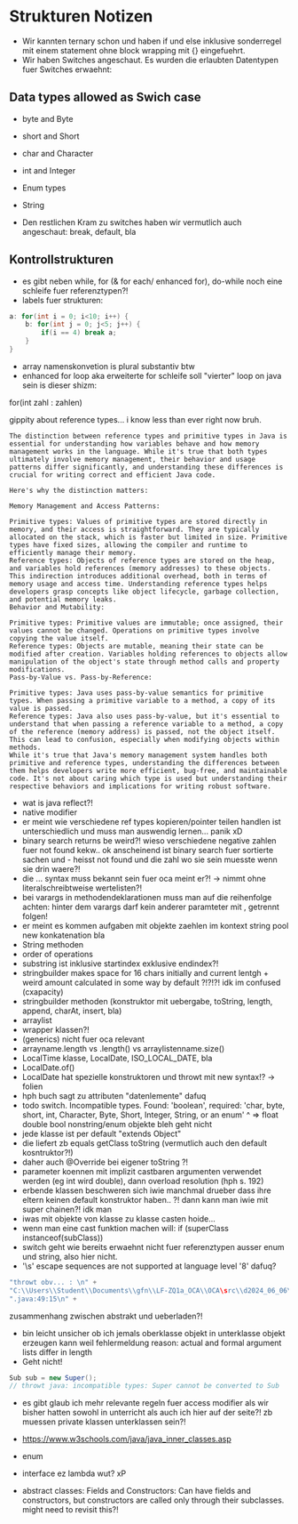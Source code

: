 # Strukturen Notizen

- Wir kannten ternary schon und haben if und else inklusive sonderregel mit einem statement ohne block wrapping mit {} eingefuehrt.
- Wir haben Switches angeschaut. Es wurden die erlaubten Datentypen fuer Switches erwaehnt:

## Data types allowed as Swich case

<!-- copilot made this list i should read up on it and see if i agree-->

- byte and Byte
- short and Short
- char and Character
- int and Integer
- Enum types
- String

- Den restlichen Kram zu switches haben wir vermutlich auch angeschaut: break, default, bla

## Kontrollstrukturen

- es gibt neben while, for (& for each/ enhanced for), do-while noch eine schleife fuer referenztypen?!
- labels fuer strukturen:

```java
a: for(int i = 0; i<10; i++) {
    b: for(int j = 0; j<5; j++) {
        if(i == 4) break a;
    }
}
```

- array namenskonvetion is plural substantiv btw
- enhanced for loop aka erweiterte for schleife soll "vierter" loop on java sein is dieser shizm:

for(int zahl : zahlen)

gippity about reference types... i know less than ever right now bruh.

```plaintext
The distinction between reference types and primitive types in Java is essential for understanding how variables behave and how memory management works in the language. While it's true that both types ultimately involve memory management, their behavior and usage patterns differ significantly, and understanding these differences is crucial for writing correct and efficient Java code.

Here's why the distinction matters:

Memory Management and Access Patterns:

Primitive types: Values of primitive types are stored directly in memory, and their access is straightforward. They are typically allocated on the stack, which is faster but limited in size. Primitive types have fixed sizes, allowing the compiler and runtime to efficiently manage their memory.
Reference types: Objects of reference types are stored on the heap, and variables hold references (memory addresses) to these objects. This indirection introduces additional overhead, both in terms of memory usage and access time. Understanding reference types helps developers grasp concepts like object lifecycle, garbage collection, and potential memory leaks.
Behavior and Mutability:

Primitive types: Primitive values are immutable; once assigned, their values cannot be changed. Operations on primitive types involve copying the value itself.
Reference types: Objects are mutable, meaning their state can be modified after creation. Variables holding references to objects allow manipulation of the object's state through method calls and property modifications.
Pass-by-Value vs. Pass-by-Reference:

Primitive types: Java uses pass-by-value semantics for primitive types. When passing a primitive variable to a method, a copy of its value is passed.
Reference types: Java also uses pass-by-value, but it's essential to understand that when passing a reference variable to a method, a copy of the reference (memory address) is passed, not the object itself. This can lead to confusion, especially when modifying objects within methods.
While it's true that Java's memory management system handles both primitive and reference types, understanding the differences between them helps developers write more efficient, bug-free, and maintainable code. It's not about caring which type is used but understanding their respective behaviors and implications for writing robust software.

```

- wat is java reflect?!
- native modifier
- er meint wie verschiedene ref types kopieren/pointer teilen handlen ist unterschiedlich und muss man auswendig lernen... panik xD
- binary search returns be weird?! wieso verschiedene negative zahlen fuer not found kekw.. ok anscheinend ist binary search fuer sortierte sachen und - heisst not found und die zahl wo sie sein muesste wenn sie drin waere?!
- die ... syntax muss bekannt sein fuer oca meint er?! -> nimmt ohne literalschreibtweise wertelisten?!
- bei varargs in methodendeklarationen muss man auf die reihenfolge achten: hinter dem varargs darf kein anderer paramteter mit , getrennt folgen!
- er meint es kommen aufgaben mit objekte zaehlen im kontext string pool new konkatenation bla
- String methoden
- order of operations
- substring ist inklusive startindex exklusive endindex?!
- stringbuilder makes space for 16 chars initially and current lentgh + weird amount calculated in some way by default ?!?!?! idk im confused (cxapacity)
- stringbuilder methoden (konstruktor mit uebergabe, toString, length, append, charAt, insert, bla)
- arraylist
- wrapper klassen?!
- (generics) nicht fuer oca relevant
- arrayname.length vs .length() vs arraylistenname.size()
- LocalTime klasse, LocalDate, ISO_LOCAL_DATE, bla
- LocalDate.of()
- LocalDate hat spezielle konstruktoren und throwt mit new syntax!? -> folien
- hph buch sagt zu attributen "datenlemente" dafuq
- todo switch. Incompatible types. Found: 'boolean', required: 'char, byte, short, int, Character, Byte, Short, Integer, String, or an enum'
  ^ => float double bool nonstring/enum objekte bleh geht nicht
- jede klasse ist per default "extends Object"
- die liefert zb equals getClass toString (vermutlich auch den default kosntruktor?!)
- daher auch @Override bei eigener toString ?!
- parameter koennen mit implizit castbaren argumenten verwendet werden (eg int wird double), dann overload resolution (hph s.  192)
- erbende klassen beschweren sich iwie manchmal drueber dass ihre eltern keinen default konstruktor haben.. ?! dann kann man iwie mit super chainen?! idk man
- iwas mit objekte von klasse zu klasse casten hoide...
- wenn man eine cast funktion machen will: if (superClass instanceof(subClass))
- switch geht wie bereits erwaehnt nicht fuer referenztypen ausser enum und string, also hier nicht.
- '\s' escape sequences are not supported at language level '8' dafuq?

```java
"throwt obv... : \n" +
"C:\\Users\\Student\\Documents\\gfn\\LF-ZQ1a_OCA\\OCA\src\\d2024_06_06\\DrinkTest" +
".java:49:15\n" +
```

zusammenhang zwischen abstrakt und ueberladen?!

- bin leicht unsicher ob ich jemals oberklasse objekt in unterklasse objekt erzeugen kann weil fehlermeldung reason: actual and formal argument lists differ in length
- Geht nicht!

```java
Sub sub = new Super();
// throwt java: incompatible types: Super cannot be converted to Sub
```

- es gibt glaub ich mehr relevante regeln fuer access modifier als wir bisher hatten sowohl in unterricht als auch ich hier auf der seite?! zb muessen private klassen unterklassen sein?!
- https://www.w3schools.com/java/java_inner_classes.asp

- enum
- interface ez lambda wut? xP

- abstract classes: Fields and Constructors: Can have fields and constructors, but constructors are called only through their subclasses. might need to revisit this?!
